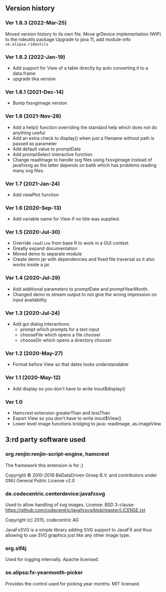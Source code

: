 
## Version history

### Ver 1.8.3 (2022-Mar-25)
Moved version history to its own file.
Move grDevice implementation (WIP) to the rideutils package
Upgrade to java 11, add module-info `se.alipsa.rideutils`

### Ver 1.8.2 (2022-Jan-19)
- Add support for View of a table directly by auto converting it to a data.frame
- upgrade tika version

### Ver 1.8.1 (2021-Dec-14)
- Bump fxsvgimage version

### Ver 1.8 (2021-Nov-28)
- Add a help() function overriding the standard help which does not do anything useful
- Add an extra check to display() when just a filename without path is passed as parameter
- Add default value to promptDate
- Add promptSelect interactive function
- Change readImage to handle svg files using fxsvgimage instead of javafxsvg as the latter depends on batik
  which has problems reading many svg files.

### Ver 1.7 (2021-Jan-24)
- Add viewPlot function

### Ver 1.6 (2020-Sep-13)
- Add variable name for View if no title was supplied.

### Ver 1.5 (2020-Jul-30)
- Override `readline` from base R to work in a GUI context
- Greatly expand documentation
- Moved demo to separate module
- Create demo jar with dependencies and fixed file traversal so it also works inside a jar.

### Ver 1.4 (2020-Jul-29)
- Add additional parameters to promptDate and promptYearMonth.
- Changed demo to stream output to not give the wrong impression on input availability.

### Ver 1.3 (2020-Jul-24)
- Add gui dialog interactions:
    - prompt which prompts for a text input
    - chooseFile which opens a file chooser
    - chooseDir which opens a directory chooser

### Ver 1.2 (2020-May-27)
- Format before View so that dates looks understandable

### Ver 1.1 (2020-May-12)
- Add display so you don't have to write inout$display()

### Ver 1.0
- Hamcrest extension greaterThan and lessThan
- Export View so you don't have to write inout$View()
- Lower level image functions bridging to java: readImage, as.imageView

## 3:rd party software used

### org.renjin:renjin-script-engine, hamcrest
The framework this extension is for ;)

Copyright © 2010-2018 BeDataDriven Groep B.V. and contributors under GNU General Public License v2.0

### de.codecentric.centerdevice:javafxsvg
Used to allow handling of svg images. License: BSD 3-clause: https://github.com/codecentric/javafxsvg/blob/master/LICENSE.txt

Copyright (c) 2015, codecentric AG

JavaFxSVG is a simple library adding SVG support to JavaFX and thus allowing to use SVG graphics just like any other image type.

### org.slf4j
Used for logging internally. Apache licensed.

### se.alipsa:fx-yearmonth-picker
Provides the control used for picking year months. MIT licensed.